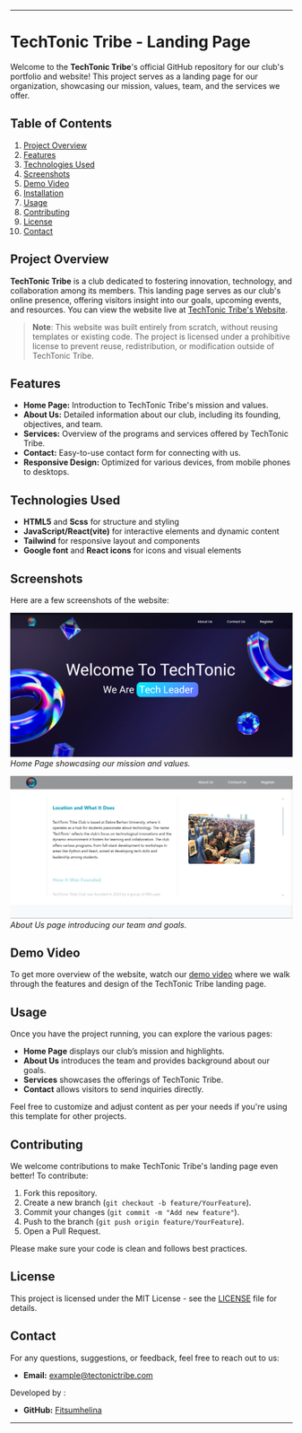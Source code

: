 
---

# TechTonic Tribe - Landing Page

Welcome to the **TechTonic Tribe**'s official GitHub repository for our club's portfolio and website! This project serves as a landing page for our organization, showcasing our mission, values, team, and the services we offer.

## Table of Contents
1. [Project Overview](#project-overview)
2. [Features](#features)
3. [Technologies Used](#technologies-used)
4. [Screenshots](#screenshots)
5. [Demo Video](#demo-video)
6. [Installation](#installation)
7. [Usage](#usage)
8. [Contributing](#contributing)
9. [License](#license)
10. [Contact](#contact)

## Project Overview

**TechTonic Tribe** is a club dedicated to fostering innovation, technology, and collaboration among its members. This landing page serves as our club's online presence, offering visitors insight into our goals, upcoming events, and resources. You can view the website live at [TechTonic Tribe's Website](https://techtonictribe.netlify.app/).
> **Note**: This website was built entirely from scratch, without reusing templates or existing code. The project is licensed under a prohibitive license to prevent reuse, redistribution, or modification outside of TechTonic Tribe.

## Features

- **Home Page:** Introduction to TechTonic Tribe's mission and values.
- **About Us:** Detailed information about our club, including its founding, objectives, and team.
- **Services:** Overview of the programs and services offered by TechTonic Tribe.
- **Contact:** Easy-to-use contact form for connecting with us.
- **Responsive Design:** Optimized for various devices, from mobile phones to desktops.

## Technologies Used

- **HTML5** and **Scss** for structure and styling
- **JavaScript/React(vite)** for interactive elements and dynamic content
- **Tailwind**  for responsive layout and components
- **Google font** and **React icons** for icons and visual elements

## Screenshots

Here are a few screenshots of the website:

![Home Page](./public/assets/Screenshot2.png)
*Home Page showcasing our mission and values.*

![About Us](./public/assets/Screenshot1.png)
*About Us page introducing our team and goals.*

## Demo Video

To get more  overview of the website, watch our [demo video](https://youtu.be/cc1qc4DoZT8?si=XbVduI25oaglk6FK) where we walk through the features and design of the TechTonic Tribe landing page.

## Usage

Once you have the project running, you can explore the various pages:

- **Home Page** displays our club’s mission and highlights.
- **About Us** introduces the team and provides background about our goals.
- **Services** showcases the offerings of TechTonic Tribe.
- **Contact** allows visitors to send inquiries directly.

Feel free to customize and adjust content as per your needs if you're using this template for other projects.

## Contributing

We welcome contributions to make TechTonic Tribe's landing page even better! To contribute:

1. Fork this repository.
2. Create a new branch (`git checkout -b feature/YourFeature`).
3. Commit your changes (`git commit -m "Add new feature"`).
4. Push to the branch (`git push origin feature/YourFeature`).
5. Open a Pull Request.

Please make sure your code is clean and follows best practices.

## License

This project is licensed under the MIT License - see the [LICENSE](LICENSE) file for details.

## Contact

For any questions, suggestions, or feedback, feel free to reach out to us:

- **Email:** [example@tectonictribe.com](mailto:example@tectonictribe.com)

Developed by :

- **GitHub:** [Fitsumhelina](https://github.com/Fitsumhelina)

---

